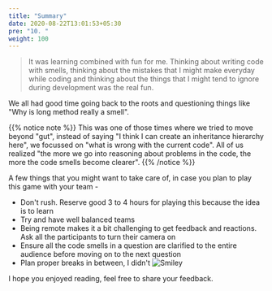 ```yaml
---
title: "Summary"
date: 2020-08-22T13:01:53+05:30
pre: "10. "
weight: 100
---
```


> It was learning combined with fun for me. Thinking about writing code with smells, thinking about the mistakes that I might make everyday while coding and thinking about the things that I might
> tend to ignore during development was the real fun.

We all had good time going back to the roots and questioning things like "Why is long method really a smell". 

{{% notice note %}}
This was one of those times where we tried to move beyond "gut", instead of saying "I think I can create an inheritance hierarchy here", we focussed on "what is wrong with the current code".
All of us realized "the more we go into reasoning about problems in the code, the more the code smells become clearer". 
{{% /notice %}}

A few things that you might want to take care of, in case you plan to play this game with your team -
+ Don't rush. Reserve good 3 to 4 hours for playing this because the idea is to learn 
+ Try and have well balanced teams
+ Being remote makes it a bit challenging to get feedback and reactions. Ask all the participants to turn their camera on
+ Ensure all the code smells in a question are clarified to the entire audience before moving on to the next question
+ Plan proper breaks in between, I didn't ![Smiley](/images/smiley.png?width=20px&classes=smiley)

I hope you enjoyed reading, feel free to share your feedback.  